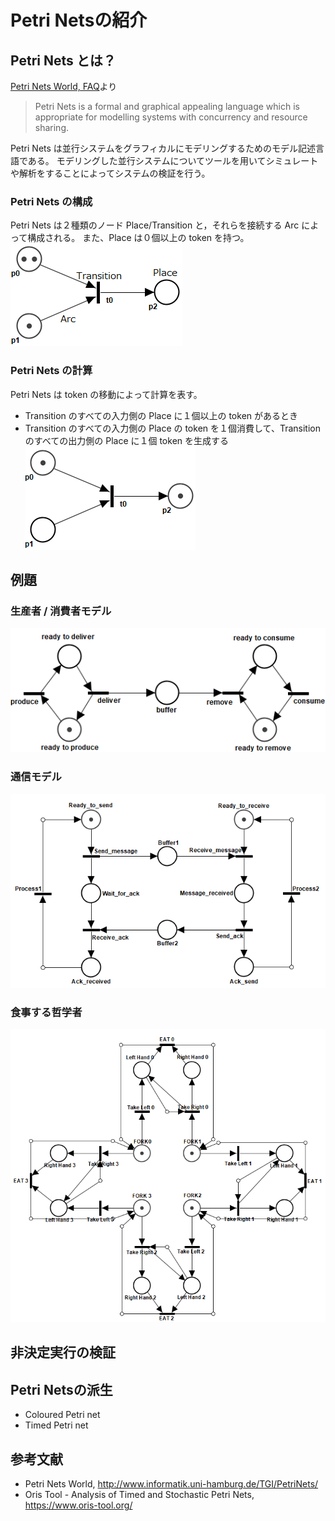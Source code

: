 # Petri Netsの紹介
## Petri Nets とは？
[Petri Nets World, FAQ](http://www.informatik.uni-hamburg.de/TGI/PetriNets/faq/)より

> Petri Nets is a formal and graphical appealing language which is appropriate for modelling systems with concurrency and resource sharing.

Petri Nets は並行システムをグラフィカルにモデリングするためのモデル記述言語である。
モデリングした並行システムについてツールを用いてシミュレートや解析をすることによってシステムの検証を行う。

### Petri Nets の構成
Petri Nets は２種類のノード Place/Transition と，それらを接続する Arc によって構成される。
また、Place は０個以上の token を持つ。
![](./img/pn0.PNG)

### Petri Nets の計算
Petri Nets は token の移動によって計算を表す。
- Transition のすべての入力側の Place に１個以上の token があるとき
- Transition のすべての入力側の Place の token を１個消費して、Transition のすべての出力側の Place に１個 token を生成する
![](./img/pn1.PNG)

## 例題
### 生産者 / 消費者モデル
![](./img/prod-cons.PNG)
### 通信モデル
![](./img/simpl-com.PNG)
### 食事する哲学者
![](./img/phi.PNG)

## 非決定実行の検証

## Petri Netsの派生
- Coloured Petri net
- Timed Petri net

## 参考文献
- Petri Nets World, http://www.informatik.uni-hamburg.de/TGI/PetriNets/
- Oris Tool - Analysis of Timed and Stochastic Petri Nets, https://www.oris-tool.org/
